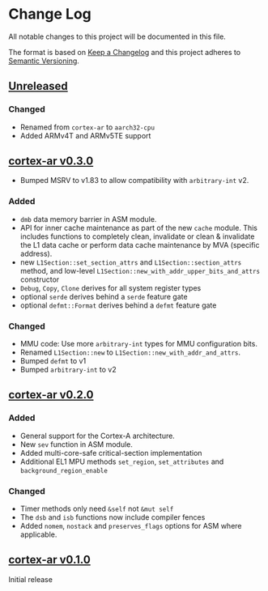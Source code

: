 # Change Log

All notable changes to this project will be documented in this file.

The format is based on [Keep a Changelog](http://keepachangelog.com/)
and this project adheres to [Semantic Versioning](http://semver.org/).

## [Unreleased]

### Changed

- Renamed from `cortex-ar` to `aarch32-cpu`
- Added ARMv4T and ARMv5TE support

## [cortex-ar v0.3.0]

- Bumped MSRV to v1.83 to allow compatibility with `arbitrary-int` v2.

### Added

- `dmb` data memory barrier in ASM module.
- API for inner cache maintenance as part of the new `cache` module. This
  includes functions to completely clean, invalidate or clean & invalidate the
  L1 data cache or perform data cache maintenance by MVA (specific address).
- new  `L1Section::set_section_attrs` and `L1Section::section_attrs` method,
  and low-level `L1Section::new_with_addr_upper_bits_and_attrs` constructor
- `Debug`, `Copy`, `Clone` derives for all system register types
- optional `serde` derives behind a `serde` feature gate
- optional `defmt::Format` derives behind a `defmt` feature gate

### Changed

- MMU code: Use more `arbitrary-int` types for MMU configuration bits.
- Renamed `L1Section::new` to `L1Section::new_with_addr_and_attrs`.
- Bumped `defmt` to v1
- Bumped `arbitrary-int` to v2

## [cortex-ar v0.2.0]

### Added

- General support for the Cortex-A architecture.
- New `sev` function in ASM module.
- Added multi-core-safe critical-section implementation
- Additional EL1 MPU methods `set_region`, `set_attributes` and `background_region_enable`

### Changed

- Timer methods only need `&self` not `&mut self`
- The `dsb` and `isb` functions now include compiler fences
- Added `nomem`, `nostack` and `preserves_flags` options for ASM where applicable.

## [cortex-ar v0.1.0]

Initial release

[Unreleased]: https://github.com/rust-embedded/cortex-ar/compare/cortex-ar-v0.3.0...HEAD
[cortex-ar v0.3.0]: https://github.com/rust-embedded/cortex-ar/compare/cortex-ar-v0.2.0...cortex-ar-v0.3.0
[cortex-ar v0.2.0]: https://github.com/rust-embedded/cortex-ar/compare/cortex-ar-v0.1.0...cortex-ar-v0.2.0
[cortex-ar v0.1.0]: https://github.com/rust-embedded/cortex-ar/releases/tag/cortex-ar-v0.1.0
